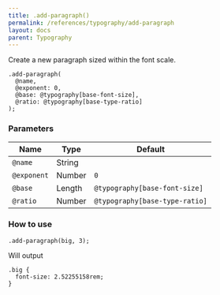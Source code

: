 ```yaml
---
title: .add-paragraph()
permalink: /references/typography/add-paragraph
layout: docs
parent: Typography
---
```


<p class="headline">Create a new paragraph sized within the font scale.</p>

```` less
.add-paragraph(
  @name,
  @exponent: 0,
  @base: @typography[base-font-size],
  @ratio: @typography[base-type-ratio]
);
````

### Parameters

| Name | Type | Default |
| ---- | ---- | ------- |
| `@name` | String | |
| `@exponent` | Number | `0` |
| `@base` | Length | `@typography[base-font-size]` |
| `@ratio` | Number | `@typography[base-type-ratio]` |


### How to use

```` less
.add-paragraph(big, 3);
````

Will output

```` less
.big {
  font-size: 2.52255158rem;
}
````
